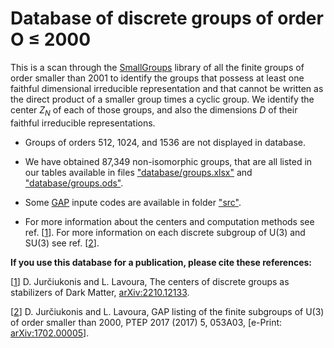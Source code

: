 # Database of discrete groups of order O ≤ 2000
This is a scan through the [SmallGroups](https://www.gap-system.org/Packages/smallgrp.html) library of all the finite groups of order smaller than 2001 to identify the groups that possess at least one faithful dimensional irreducible representation and that cannot be written as the direct product of a smaller group times a cyclic group. We identify the center $Z_N$ of each of those groups, and also the dimensions $D$ of their faithful irreducible representations.

- Groups of orders 512, 1024, and 1536 are not displayed in database.

- We have obtained 87,349 non-isomorphic groups, that are all listed in our tables available in files ["database/groups.xlsx"](https://github.com/jurciukonis/GAP-group-search/blob/main/database) and ["database/groups.ods"](https://github.com/jurciukonis/GAP-group-search/blob/main/database).

- Some [GAP](https://www.gap-system.org) inpute codes are available in folder ["src"](https://github.com/jurciukonis/GAP-group-search/tree/main/src).

- For more information about the centers and computation methods see ref. [[1](https://arxiv.org/abs/2210.12133)]. For more information on each discrete subgroup of U(3) and SU(3) see ref. [[2](https://arxiv.org/abs/1702.00005)].

**If you use this database for a publication, please cite these references:**

[[1](https://arxiv.org/abs/2210.12133)] D. Jurčiukonis and L. Lavoura, The centers of discrete groups as stabilizers of Dark Matter, [arXiv:2210.12133](https://arxiv.org/abs/2210.12133).

[[2](https://arxiv.org/abs/1702.00005)] D. Jurčiukonis and L. Lavoura, GAP listing of the finite subgroups of U(3) of order smaller than 2000,  PTEP 2017 (2017) 5, 053A03, [e-Print: [arXiv:1702.00005](https://arxiv.org/abs/1702.00005)].
